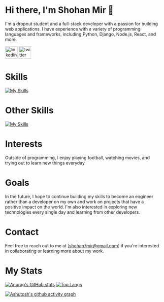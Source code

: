 # Hi there, I'm Shohan Mir 👋

I'm a dropout student and a full-stack developer with a passion for building web applications. I have experience with a variety of programming languages and frameworks, including Python, Django, Node.js, React, and more.


[<img src='https://cdn.jsdelivr.net/npm/simple-icons@3.0.1/icons/linkedin.svg' alt='linkedin' height='40'>](https://www.linkedin.com/in/https://https://www.linkedin.com/in/shohan-mir-771bba152//) [<img src='https://cdn.jsdelivr.net/npm/simple-icons@3.0.1/icons/twitter.svg' alt='twitter' height='40'>](https://twitter.com/https://[twitter.com/FarizaNishat](https://twitter.com/imShohanMir))  

# Skills
[![My Skills](https://skillicons.dev/icons?i=js,python,ts,html,css,nodejs,django,c++)](https://skillicons.dev)

# Other Skills
[![My Skills](https://skillicons.dev/icons?i=wordpress,ps,ai,pr)](https://skillicons.dev)

# Interests
Outside of programming, I enjoy playing football, watching movies, and trying out to learn new things everyday.

# Goals
In the future, I hope to continue building my skills to become an engineer rather than a developer on my own and work on projects that have a positive impact on the world. I'm also interested in exploring new technologies every single day and learning from other developers.

# Contact
Feel free to reach out to me at [shohan7mir@gmail.com] if you're interested in collaborating or learning more about my work.
<!---
ShohanMir/ShohanMir is a ✨ special ✨ repository because its `README.md` (this file) appears on your GitHub profile.
You can click the Preview link to take a look at your changes.
--->

# My Stats

[![Anurag's GitHub stats](https://github-readme-stats.vercel.app/api?username=ShohanMir&count_private=true&&show_icons=true&theme=tokyonight)](https://github.com/anuraghazra/github-readme-stats) [![Top Langs](https://github-readme-stats.vercel.app/api/top-langs/?username=ShohanMir&layout=compact&langs_count=8&theme=tokyonight)](https://github.com/anuraghazra/github-readme-stats)


[![Ashutosh's github activity graph](https://github-readme-activity-graph.cyclic.app/graph?username=ShohanMir&theme=react)](https://github.com/ShohanMir&theme=react-dark/github-readme-activity-graph)
